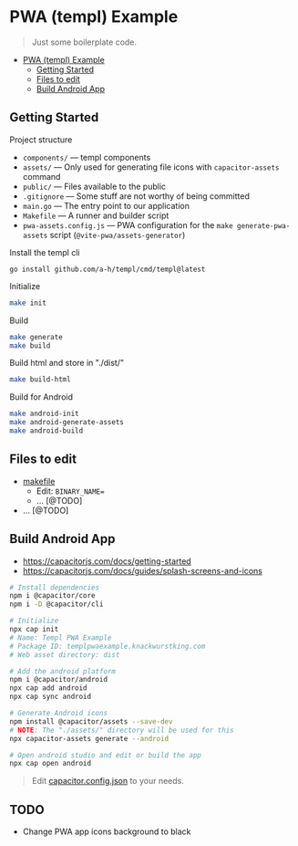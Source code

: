 # PWA (templ) Example

> Just some boilerplate code.

<!--toc:start-->

- [PWA (templ) Example](#pwa-templ-example)
  - [Getting Started](#getting-started)
  - [Files to edit](#files-to-edit)
  - [Build Android App](#build-android-app)

<!--toc:end-->

## Getting Started

Project structure

- `components/` — templ components
- `assets/` — Only used for generating file icons with `capacitor-assets` command
- `public/` — Files available to the public
- `.gitignore` — Some stuff are not worthy of being committed
- `main.go` — The entry point to our application
- `Makefile` — A runner and builder script
- `pwa-assets.config.js` — PWA configuration for the `make generate-pwa-assets`
    script (`@vite-pwa/assets-generator`)

Install the templ cli

```build
go install github.com/a-h/templ/cmd/templ@latest
```

Initialize

```bash
make init
```

Build

```bash
make generate
make build
```

Build html and store in "./dist/"

```bash
make build-html
```

Build for Android

```bash
make android-init
make android-generate-assets
make android-build
```

## Files to edit

- [makefile](makefile)
  - Edit: `BINARY_NAME=`
  - ... [@TODO]
- ... [@TODO]

## Build Android App

- <https://capacitorjs.com/docs/getting-started>
- <https://capacitorjs.com/docs/guides/splash-screens-and-icons>

```bash
# Install dependencies
npm i @capacitor/core
npm i -D @capacitor/cli

# Initialize
npx cap init
# Name: Templ PWA Example
# Package ID: templpwaexample.knackwurstking.com
# Web asset directory: dist

# Add the android platform
npm i @capacitor/android
npx cap add android
npx cap sync android

# Generate Android icons
npm install @capacitor/assets --save-dev
# NOTE: The "./assets/" directory will be used for this
npx capacitor-assets generate --android

# Open android studio and edit or build the app
npx cap open android
```

> Edit [capacitor.config.json](capacitor.config.json) to your needs.

## TODO

- Change PWA app icons background to black
